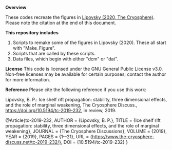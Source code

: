 **Overview**

These codes recreate the figures in [Lipovsky (2020, The Cryosphere)](https://doi.org/10.5194/tc-2019-232).  Please note the citation at the end of this document.

**This repository includes**

1. Scripts to remake some of the figures in Lipovsky (2020).  These all start with "Make_Figure".
2. Scripts that are called by these scripts.
3. Data files, which begin with either "dcm" or "dat".

**License**
This code is licensed under the GNU General Public License v3.0. Non-free licenses may be available for certain purposes; contact the author for more information.

**Reference**
Please cite the following reference if you use this work:

Lipovsky, B. P.: Ice shelf rift propagation: stability, three dimensional effects, and the role of marginal weakening, The Cryosphere Discuss., https://doi.org/10.5194/tc-2019-232, in review, 2019.

@Article{tc-2019-232,
AUTHOR = {Lipovsky, B. P.},
TITLE = {Ice shelf rift propagation: stability, three dimensional effects, and the role of marginal weakening},
JOURNAL = {The Cryosphere Discussions},
VOLUME = {2019},
YEAR = {2019},
PAGES = {1--21},
URL = {https://www.the-cryosphere-discuss.net/tc-2019-232/},
DOI = {10.5194/tc-2019-232}
}


